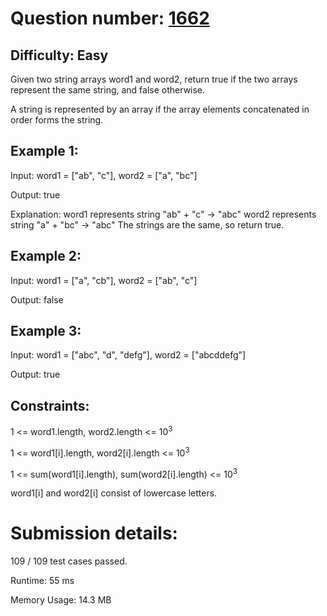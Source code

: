 # Question number: [1662](https://leetcode.com/problems/check-if-two-string-arrays-are-equivalent/)

## Difficulty: Easy
Given two string arrays word1 and word2, return true if the two arrays represent the same string, and false otherwise.

A string is represented by an array if the array elements concatenated in order forms the string.

## Example 1:

Input: word1 = ["ab", "c"], word2 = ["a", "bc"]

Output: true

Explanation:
word1 represents string "ab" + "c" -> "abc"
word2 represents string "a" + "bc" -> "abc"
The strings are the same, so return true.

## Example 2:

Input: word1 = ["a", "cb"], word2 = ["ab", "c"]

Output: false

## Example 3:

Input: word1  = ["abc", "d", "defg"], word2 = ["abcddefg"]

Output: true

## Constraints:

1 <= word1.length, word2.length <= 10<sup>3</sup>

1 <= word1[i].length, word2[i].length <= 10<sup>3</sup>

1 <= sum(word1[i].length), sum(word2[i].length) <= 10<sup>3</sup>

word1[i] and word2[i] consist of lowercase letters.

# Submission details:

109 / 109 test cases passed.

Runtime: 55 ms

Memory Usage: 14.3 MB

